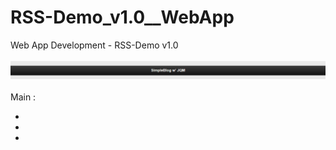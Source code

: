 # RSS-Demo_v1.0__WebApp
Web App Development - RSS-Demo v1.0<br><br>
<img src="https://github.com/RizkyKhapidsyah/RSS-Demo_v1.0__WebApp/blob/master/result/001.PNG"><br><br>
Main :<br>
- <a href="https://github.com/RizkyKhapidsyah/RSS-Demo_v1.0__WebApp/blob/master/index.html"></a><br>
- <a href=""></a><br>
- <a href=""></a>
